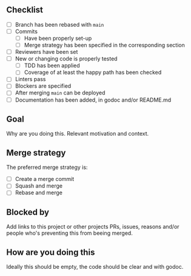 ## Checklist

- [ ] Branch has been rebased with `main`
- [ ] Commits
    - [ ] Have been properly set-up
    - [ ] Merge strategy has been specified in the corresponding section
- [ ] Reviewers have been set
- [ ] New or changing code is properly tested
    - [ ] TDD has been applied
    - [ ] Coverage of at least the happy path has been checked
- [ ] Linters pass
- [ ] Blockers are specified
- [ ] After merging `main` can be deployed
- [ ] Documentation has been added, in godoc and/or README.md

## Goal

Why are you doing this. Relevant motivation and context.

## Merge strategy

The preferred merge strategy is:

- [ ] Create a merge commit
- [ ] Squash and merge
- [ ] Rebase and merge

## Blocked by

Add links to this project or other projects PRs, issues, reasons and/or people
who's preventing this from beeing merged.

## How are you doing this

Ideally this should be empty, the code should be clear and with godoc.
